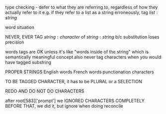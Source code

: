 type checking - defer to what they are referring to, regardless of how they actually refer to it
e.g. if they refer to a list as a string erroneously, tag $list:string$ 

word situation

NEVER, EVER TAG $string:character$ of $string:string$ b/c substitution loses precision 

words tags are OK unless it's like "words inside of the string" which is semantically meaningful concept 
also never tag characters when you would have tagged substring 

PROPER STRINGS 
English words
French words
punctionation characters 

TO BE TAGGED CHARACTER, it has to be PLURAL or a SELECTION 

REDO AND DO NOT DO CHARACTERS 

after root[583]['prompt'] we IGNORED CHARACTERS COMPLETELY
BEFORE THAT, we did it, but ignore when doing reconcile 